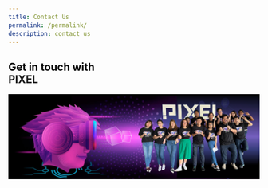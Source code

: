 ```yaml
---
title: Contact Us
permalink: /permalink/
description: contact us
---
```

<h2><span style="color: black">Get in touch with</span><br>PIXEL</h2>

![](/images/Test/contactus2.png)

